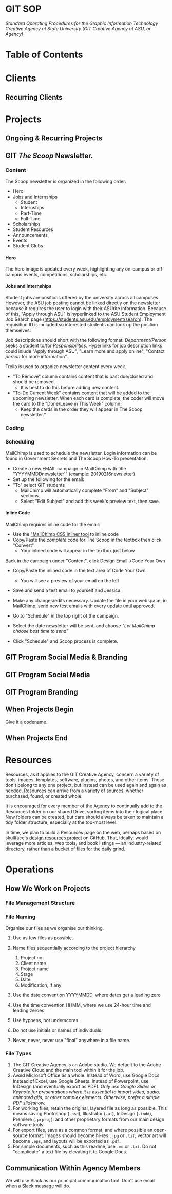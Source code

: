 # GIT SOP

_Standard Operating Procedures for the Graphic Information Technology Creative Agency at State University (GIT Creative Agency at ASU, or Agency)_

# Table of Contents

# Clients

## Recurring Clients

# Projects

## Ongoing & Recurring Projects

## GIT _The Scoop_ Newsletter.
### Content
The Scoop newsletter is organized in the following order:
* Hero
* Jobs and Internships
    * Student
    * Internships
    * Part-Time
    * Full-Time
* Scholarships
* Student Resources
* Announcements
* Events
* Student Clubs

#### Hero
The hero image is updated every week, highlighting any on-campus or off-campus events, competitions, scholarships, etc.

#### Jobs and Internships
Student jobs are positions offered by the university across all campuses. However, the ASU job posting cannot be linked directly on the newsletter because it requires the user to login with their ASUrite information. Because of this, "Apply through ASU" is hyperlinked to the ASU Student Employment Job Search page (https://students.asu.edu/employment/search). The requisition ID is included so interested students can look up the position themselves.

Job descriptions should short with the following format: _Department/Person_ seeks a student to/for _Responsibilities_.
Hyperlinks for job description links could inlude "Apply through ASU", "Learn more and apply online", "Contact _person_ for more information".  

Trello is used to organize newsletter content every week.
* "To Remove" column contains content that is past due/closed and should be removed.
    * It is best to do this before adding new content.
* "To-Do Current Week" contains content that will be added to the upcoming newsletter. When each card is complete, the coder will move the card to the "Done/Leave in This Week" column. 
    * Keep the cards in the order they will appear in The Scoop newsletter.* 
    

### Coding


### Scheduling
MailChimp is used to schedule the newsletter. Login information can be found in Government Secrets and The Scoop How-To presentation.
* Create a new EMAIL campaign in MailChimp with title "YYYYMMDDnewsletter'" (example: 20190216newsletter)
* Set up the following for the email:
* "To" select GIT students
    * MailChimp will automatically complete "From" and "Subject" sections.
    * Select "Edit Subject" and add this week's preview text, then save.

#### Inline Code
MailChimp requires inline code for the email:
* Use the <a href="https://templates.mailchimp.com/resources/inline-css/">"MailChimp CSS inliner tool</a> to inline code
* Copy/Paste the *complete* code for The Scoop in the textbox then click "Convert"
    * Your inlined code will appear in the textbox just below

Back in the campaign under "Content", click Design Email->Code Your Own
* Copy/Paste the inlined code in the text area of Code Your Own
    * You will see a preview of your email on the left

* Save and send a test email to yourself and Jessica.

* Make any changes/edits necessary. Update the file in your webspace, in MailChimp, send new test emails with every update until approved.

* Go to "Schedule" in the top right of the campaign.
* Select the date newsletter will be sent, and choose _"Let MailChimp choose best time to send"_

* Click "Schedule" and Scoop process is complete.



## GIT Program Social Media & Branding

## GIT Program Social Media 
## GIT Program Branding

## When Projects Begin

Give it a codename.

## When Projects End


# Resources

Resources, as it applies to the GIT Creative Agency, concern a variety of tools, images, templates, software, plugins, photos, and other items. These don't belong to any one project, but instead can be used again and again as needed. Resources can arrive from a variety of sources, whether purchased, found, or created whole.

It is encouraged for every member of the Agency to continually add to the Resources folder on our shared Drive, sorting items into their logical place. New folders can be created, but care should always be taken to maintain a tidy folder structure, especially at the top-most level.

In time, we plan to build a Resources page on the web, perhaps based on skullface's [design resources project](https://github.com/skullface/design-resources) on GitHub. That, ideally, would leverage more articles, web tools, and book listings — an industry-related directory, rather than a bucket of files for the daily grind.

# Operations

## How We Work on Projects

### File Management Structure

### File Naming

Organise our files as we organise our thinking.

1. Use as few files as possible.

2. Name files sequentially according to the project hierarchy
	1. Project no.
	2. Client name
	3. Project name
	4. Stage
	5. Date
	6. Modification, if any

3. Use the date convention YYYYMMDD, where dates get a leading zero

4. Use the time convention HHMM, where we use 24-hour time and leading zeroes.

5. Use hyphens, not underscores.

6. Do not use initials or names of individuals.

7. Never, never, never use "final" anywhere in a file name.

### File Types

1. The GIT Creative Agency is an Adobe studio. We default to the Adobe Creative Cloud and the main tool within it for the job. 
2. Avoid Microsoft Office as a whole. Instead of Word, use Google Docs. Instead of Excel, use Google Sheets. Instead of Powerpoint, use InDesign (and eventually export as PDF).
	_Only use Google Slides or Keynote for presentations where it is *essential* to import video, audio, animated gifs, or other complex elements. Otherwise, prefer a simple PDF slideshow._
3. For working files, retain the original, layered file as long as possible. This means saving Photoshop (`.psd`), Illustrator (`.ai`), InDesign (`.indd`), Premiere (`.prproj`), and other proprietary formats from our main design software tools.
4. For export files, save as a common format, and where possible an open-source format. Images should become hi-res `.jpg` or `.tif`, vector art will become `.eps`, and layouts will be exported as `.pdf`. 
5. For simple documents, such as this readme, use `.md` or `.txt`. Do not "complicate" a text file by elevating it to Google Docs.

## Communication Within Agency Members

We will use Slack as our principal communication tool. Don't use email when a Slack message will do.
